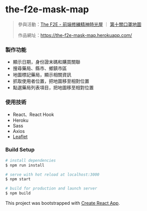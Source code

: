 # the-f2e-mask-map

> 參與活動：[The F2E - 前端修練精神時光屋](challenge.thef2e.com) ｜ [第十關口罩地圖](https://challenge.thef2e.com/news/21)
>
> 作品網址：https://the-f2e-mask-map.herokuapp.com/

### 製作功能
* 顯示日期，身份證末碼和購買關聯
* 搜尋藥局、縣市、鄉鎮市區
* 地圖標記藥局，顯示相關資訊
* 抓取使用者位置，把地圖移至相對位置
* 點選藥局列表項目，把地圖移至相對位置

### 使用技術
* React、React Hook
* Heroku
* Sass
* Axios
* [Leaflet](https://leafletjs.com/)

### Build Setup

``` bash
# install dependencies
$ npm run install

# serve with hot reload at localhost:3000
$ npm start

# build for production and launch server
$ npm build

```

This project was bootstrapped with [Create React App](https://github.com/facebook/create-react-app).
